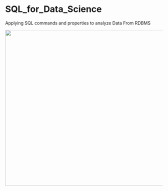 # SQL_for_Data_Science
Applying SQL commands and properties to analyze Data From RDBMS

<p>
  <img src='https://cdn.pixabay.com/photo/2016/12/09/18/30/database-schema-1895779_1280.png' height=500 width=1000>
</p>
